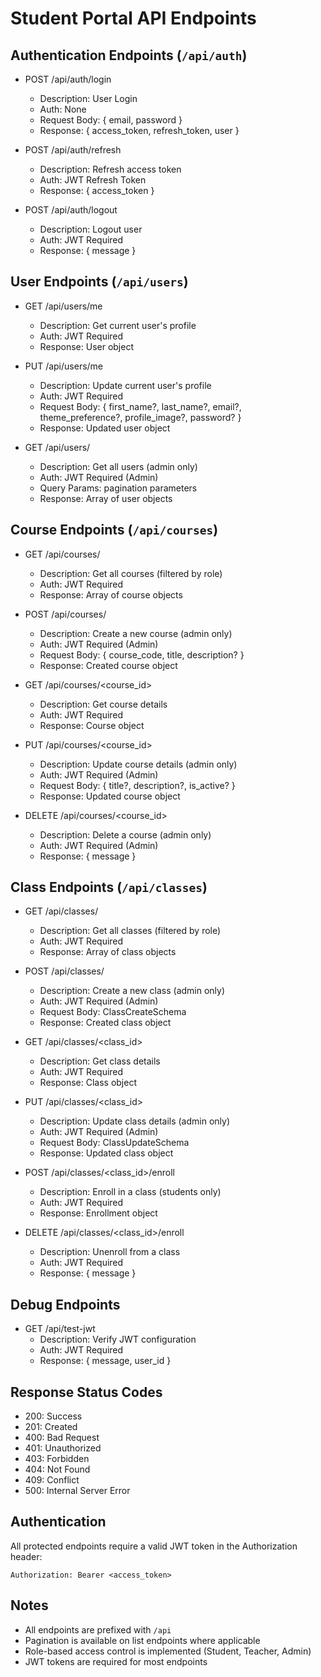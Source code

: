 # Student Portal API Endpoints

## Authentication Endpoints (`/api/auth`)
- POST /api/auth/login
  - Description: User Login
  - Auth: None
  - Request Body: { email, password }
  - Response: { access_token, refresh_token, user }

- POST /api/auth/refresh
  - Description: Refresh access token
  - Auth: JWT Refresh Token
  - Response: { access_token }

- POST /api/auth/logout
  - Description: Logout user
  - Auth: JWT Required
  - Response: { message }

## User Endpoints (`/api/users`)
- GET /api/users/me
  - Description: Get current user's profile
  - Auth: JWT Required
  - Response: User object

- PUT /api/users/me
  - Description: Update current user's profile
  - Auth: JWT Required
  - Request Body: { first_name?, last_name?, email?, theme_preference?, profile_image?, password? }
  - Response: Updated user object

- GET /api/users/
  - Description: Get all users (admin only)
  - Auth: JWT Required (Admin)
  - Query Params: pagination parameters
  - Response: Array of user objects

## Course Endpoints (`/api/courses`)
- GET /api/courses/
  - Description: Get all courses (filtered by role)
  - Auth: JWT Required
  - Response: Array of course objects

- POST /api/courses/
  - Description: Create a new course (admin only)
  - Auth: JWT Required (Admin)
  - Request Body: { course_code, title, description? }
  - Response: Created course object

- GET /api/courses/<course_id>
  - Description: Get course details
  - Auth: JWT Required
  - Response: Course object

- PUT /api/courses/<course_id>
  - Description: Update course details (admin only)
  - Auth: JWT Required (Admin)
  - Request Body: { title?, description?, is_active? }
  - Response: Updated course object

- DELETE /api/courses/<course_id>
  - Description: Delete a course (admin only)
  - Auth: JWT Required (Admin)
  - Response: { message }

## Class Endpoints (`/api/classes`)
- GET /api/classes/
  - Description: Get all classes (filtered by role)
  - Auth: JWT Required
  - Response: Array of class objects

- POST /api/classes/
  - Description: Create a new class (admin only)
  - Auth: JWT Required (Admin)
  - Request Body: ClassCreateSchema
  - Response: Created class object

- GET /api/classes/<class_id>
  - Description: Get class details
  - Auth: JWT Required
  - Response: Class object

- PUT /api/classes/<class_id>
  - Description: Update class details (admin only)
  - Auth: JWT Required (Admin)
  - Request Body: ClassUpdateSchema
  - Response: Updated class object

- POST /api/classes/<class_id>/enroll
  - Description: Enroll in a class (students only)
  - Auth: JWT Required
  - Response: Enrollment object

- DELETE /api/classes/<class_id>/enroll
  - Description: Unenroll from a class
  - Auth: JWT Required
  - Response: { message }

## Debug Endpoints
- GET /api/test-jwt
  - Description: Verify JWT configuration
  - Auth: JWT Required
  - Response: { message, user_id }

## Response Status Codes
- 200: Success
- 201: Created
- 400: Bad Request
- 401: Unauthorized
- 403: Forbidden
- 404: Not Found
- 409: Conflict
- 500: Internal Server Error

## Authentication
All protected endpoints require a valid JWT token in the Authorization header:
```
Authorization: Bearer <access_token>
```

## Notes
- All endpoints are prefixed with `/api`
- Pagination is available on list endpoints where applicable
- Role-based access control is implemented (Student, Teacher, Admin)
- JWT tokens are required for most endpoints